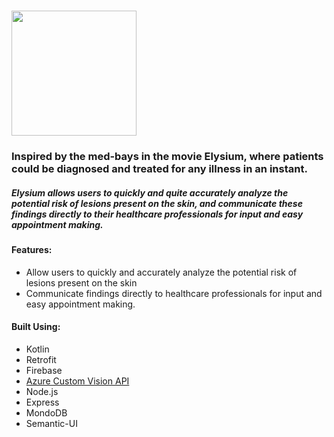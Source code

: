 # <img src="https://i.imgur.com/odLTPzD.png" height="200dp">
<h3>Inspired by the med-bays in the movie Elysium, where patients could be diagnosed and treated for any illness in an instant.
</h3>

<h5>

Elysium allows users to quickly and quite accurately analyze the potential risk of lesions present on the skin, and communicate these findings directly to their healthcare professionals for input and easy appointment making.
</h5>
<h4>
Features: 
  </h4>
  <ul>
    <li>
Allow users to quickly and accurately analyze the potential risk of lesions present on the skin
  </li>
  <li>
Communicate findings directly to healthcare professionals for input and easy appointment making.    </li>
 
  </ul>

<h4>Built Using: </h4>
  <ul>
    <li>
      Kotlin
    </li>
  <li>
      Retrofit
    </li>
   <li>
Firebase    
  </li>
   <li>
<a href="https://azure.microsoft.com/en-ca/services/cognitive-services/custom-vision-service/">Azure Custom Vision API </a>   
  </li>

  <li>
    Node.js
    </li>
  <li>
Express   
  </li>
  <li>
MondoDB
  </li>
    <li>
Semantic-UI
  </li>
  
  
  </ul>
